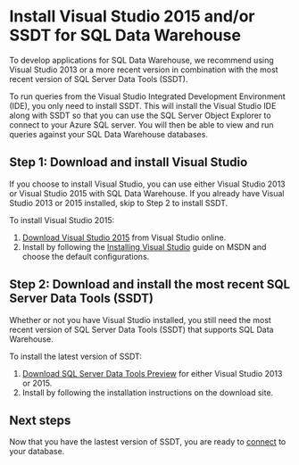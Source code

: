 <properties
   pageTitle="Install Visual Studio and/or SSDT for SQL Data Warehouse | Windows Azure"
   description="Install Visual Studio and/or SSDT development tools for Azure SQL Data Warehouse"
   services="sql-data-warehouse"
   documentationCenter="NA"
   authors="twounder"
   manager="barbkess"
   editor=""/>

<tags
	ms.service="sql-data-warehouse"
	ms.date="10/21/2015"
	wacn.date=""/>

# Install Visual Studio 2015 and/or SSDT for SQL Data Warehouse

To develop applications for SQL Data Warehouse, we recommend using Visual Studio 2013 or a more recent version in combination with the most recent version of SQL Server Data Tools (SSDT). 

To run queries from the Visual Studio Integrated Development Environment (IDE), you only need to install SSDT. This will install the Visual Studio IDE along with SSDT so that you can use the SQL Server Object Explorer to connect to your Azure SQL server. You will then be able to view and run queries against your SQL Data Warehouse databases.


## Step 1: Download and install Visual Studio

If you choose to install Visual Studio, you can use either Visual Studio 2013 or Visual Studio 2015 with SQL Data Warehouse. If you already have Visual Studio 2013 or 2015 installed, skip to Step 2 to install SSDT. 

To install Visual Studio 2015:

1. [Download Visual Studio 2015](https://www.visualstudio.com/downloads) from Visual Studio online. 
2. Install by following the [Installing Visual Studio](https://msdn.microsoft.com/zh-cn/library/e2h7fzkw.aspx) guide on MSDN and choose the default configurations.

## Step 2: Download and install the most recent SQL Server Data Tools (SSDT) 

Whether or not you have Visual Studio installed, you still need the most recent version of SQL Server Data Tools (SSDT) that supports SQL Data Warehouse.

To install the latest version of SSDT:

1. [Download SQL Server Data Tools Preview](https://msdn.microsoft.com/zh-cn/library/mt204009.aspx) for either Visual Studio 2013 or 2015.
2. Install by following the installation instructions on the download site.

## Next steps

Now that you have the lastest version of SSDT, you are ready to [connect](/documentation/articles/sql-data-warehouse-get-started-connect) to your database.

<!--Anchors-->

<!--Image references-->

